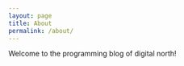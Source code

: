 ```yaml
---
layout: page
title: About
permalink: /about/
---
```


Welcome to the programming blog of digital north!
